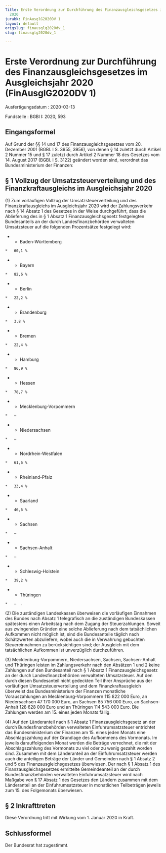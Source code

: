 ```yaml
---
Title: Erste Verordnung zur Durchführung des Finanzausgleichsgesetzes im Ausgleichsjahr
  2020
jurabk: FinAusglG2020DV 1
layout: default
origslug: finausglg2020dv_1
slug: finausglg2020dv_1

---
```


# Erste Verordnung zur Durchführung des Finanzausgleichsgesetzes im Ausgleichsjahr 2020 (FinAusglG2020DV 1)

Ausfertigungsdatum
:   2020-03-13

Fundstelle
:   BGBl I: 2020, 593


## Eingangsformel

Auf Grund der §§ 14 und 17 des Finanzausgleichsgesetzes vom 20. Dezember 2001 (BGBl. I S. 3955, 3956), von denen § 14 zuletzt durch Artikel 2 Nummer 15 und § 17 zuletzt durch Artikel 2 Nummer 18 des Gesetzes vom 14. August 2017 (BGBl. I S. 3122) geändert worden sind, verordnet das Bundesministerium der Finanzen:


## § 1 Vollzug der Umsatzsteuerverteilung und des Finanzkraftausgleichs im Ausgleichsjahr 2020

(1) Zum vorläufigen Vollzug der Umsatzsteuerverteilung und des Finanzkraftausgleichs im Ausgleichsjahr 2020 wird der Zahlungsverkehr nach § 14 Absatz 1 des Gesetzes in der Weise durchgeführt, dass die Ablieferung des in § 1 Absatz 1 Finanzausgleichsgesetz festgelegten Bundesanteils an der durch Landesfinanzbehörden verwalteten Umsatzsteuer auf die folgenden Prozentsätze festgelegt wird:

*    *   Baden-Württemberg

    *   60,1 %


*    *   Bayern

    *   82,6 %


*    *   Berlin

    *   22,2 %


*    *   Brandenburg

    *   3,8 %


*    *   Bremen

    *   22,4 %


*    *   Hamburg

    *   86,9 %


*    *   Hessen

    *   78,7 %


*    *   Mecklenburg-Vorpommern

    *   –


*    *   Niedersachsen

    *   –


*    *   Nordrhein-Westfalen

    *   61,6 %


*    *   Rheinland-Pfalz

    *   33,4 %


*    *   Saarland

    *   46,6 %


*    *   Sachsen

    *   –


*    *   Sachsen-Anhalt

    *   –


*    *   Schleswig-Holstein

    *   39,2 %


*    *   Thüringen

    *   –  .




(2) Die zuständigen Landeskassen überweisen die vorläufigen Einnahmen des Bundes nach Absatz 1 telegrafisch an die zuständigen Bundeskassen spätestens einen Arbeitstag nach dem Zugang der Steuerzahlungen. Soweit aus zwingenden Gründen eine solche Ablieferung nach dem tatsächlichen Aufkommen nicht möglich ist, sind die Bundesanteile täglich nach Schätzwerten abzuliefern, wobei auch die in Verwahrung gebuchten Steuereinnahmen zu berücksichtigen sind; der Ausgleich mit dem tatsächlichen Aufkommen ist unverzüglich durchzuführen.

(3) Mecklenburg-Vorpommern, Niedersachsen, Sachsen, Sachsen-Anhalt und Thüringen leisten im Zahlungsverkehr nach den Absätzen 1 und 2 keine Zahlungen auf den Bundesanteil nach § 1 Absatz 1 Finanzausgleichsgesetz an der durch Landesfinanzbehörden verwalteten Umsatzsteuer. Auf den durch diesen Bundesanteil nicht gedeckten Teil ihrer Ansprüche aus der vorläufigen Umsatzsteuerverteilung und dem Finanzkraftausgleich überweist das Bundesministerium der Finanzen monatliche Vorauszahlungen an Mecklenburg-Vorpommern 115 822 000 Euro, an Niedersachsen 47 170 000 Euro, an Sachsen 85 756 000 Euro, an Sachsen-Anhalt
128 628 000 Euro und              an Thüringen 114 543 000 Euro. Die Zahlungen werden am 15. eines jeden Monats fällig.

(4) Auf den Länderanteil nach § 1 Absatz 1 Finanzausgleichsgesetz an der durch Bundesfinanzbehörden verwalteten Einfuhrumsatzsteuer entrichtet das Bundesministerium der Finanzen am 15. eines jeden Monats eine Abschlagszahlung auf der Grundlage des Aufkommens des Vormonats. Im jeweils darauffolgenden Monat werden die Beträge verrechnet, die mit der Abschlagszahlung des Vormonats zu viel oder zu wenig gezahlt worden sind. Zusammen mit dem Länderanteil an der Einfuhrumsatzsteuer werden auch die anteiligen Beträge der Länder und Gemeinden nach § 1 Absatz 2 und 5 des Finanzausgleichsgesetzes überwiesen. Der nach § 1 Absatz 1 des Finanzausgleichsgesetzes ermittelte Gemeindeanteil an der durch Bundesfinanzbehörden verwalteten Einfuhrumsatzsteuer wird nach Maßgabe von § 17 Absatz 1 des Gesetzes den Ländern zusammen mit dem Länderanteil an der Einfuhrumsatzsteuer in monatlichen Teilbeträgen jeweils zum 15. des Folgemonats überwiesen.


## § 2 Inkrafttreten

Diese Verordnung tritt mit Wirkung vom 1. Januar 2020 in Kraft.


## Schlussformel

Der Bundesrat hat zugestimmt.

